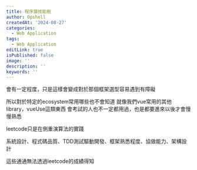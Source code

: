 ```yaml
---
title: 程序猿技能樹
author: Opshell
createdAt: '2024-08-27'
categories:
  - Web Application
tags:
  - Web Application
editLink: true
isPublished: false
image: ''
description: ''
keywords: ''
---
```

會有一定程度，只是這樣會變成對於那個框架選型容易遇到有障礙

所以對於特定的ecosystem常用哪些也不會知道
就像我們vue常用的其他library，vueUse這類東西
會考試的人也不一定都用過，也是都要進來以後才會慢慢熟悉

leetcode只是在側重演算法的實踐

系統設計、程式碼品質、TDD測試驅動開發、框架熟悉程度、協做能力、架構設計

這些通通無法透過leetcode的成績得知
